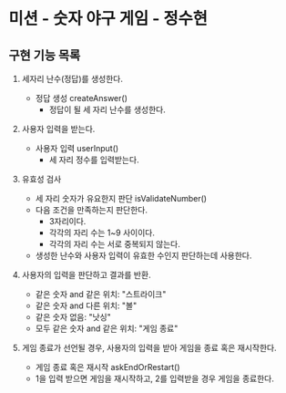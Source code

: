 # 미션 - 숫자 야구 게임 - 정수현

## 구현 기능 목록
1. 세자리 난수(정답)를 생성한다.
    - 정답 생성 createAnswer()
        - 정답이 될 세 자리 난수를 생성한다.

2. 사용자 입력을 받는다.
    - 사용자 입력 userInput()
        - 세 자리 정수를 입력받는다.

3. 유효성 검사
    - 세 자리 숫자가 유요한지 판단 isValidateNumber()
    - 다음 조건을 만족하는지 판단한다.
        - 3자리이다.
        - 각각의 자리 수는 1~9 사이이다.
        - 각각의 자리 수는 서로 중복되지 않는다.
    - 생성한 난수와 사용자 입력이 유효한 수인지 판단하는데 사용한다.

3. 사용자의 입력을 판단하고 결과를 반환.
    - 같은 숫자 and 같은 위치: "스트라이크"
    - 같은 숫자 and 다른 위치: "볼"
    - 같은 숫자 없음: "낫싱"
    - 모두 같은 숫자 and 같은 위치: "게임 종료"

4. 게임 종료가 선언될 경우, 사용자의 입력을 받아 게임을 종료 혹은 재시작한다.
    - 게임 종료 혹은 재시작 askEndOrRestart()
    - 1을 입력 받으면 게임을 재시작하고, 2를 입력받을 경우 게임을 종료한다.

